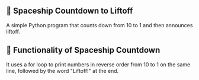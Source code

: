 ## 🚀 Spaceship Countdown to Liftoff
A simple Python program that counts down from 10 to 1 and then announces liftoff.

## 📌 Functionality of Spaceship Countdown
It uses a for loop to print numbers in reverse order from 10 to 1 on the same line, followed by the word "Liftoff!" at the end.

